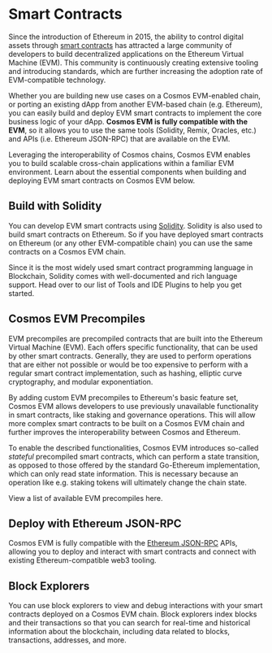 # Smart Contracts

Since the introduction of Ethereum in 2015, the ability to control digital assets through [smart contracts](https://ethereum.org/en/smart-contracts/) has attracted a large community of developers to build decentralized applications on the Ethereum Virtual Machine (EVM). This community is continuously creating extensive tooling and introducing standards, which are further increasing the adoption rate of EVM-compatible technology.

Whether you are building new use cases on a Cosmos EVM-enabled chain, or porting an existing dApp from another EVM-based chain (e.g. Ethereum), you can easily build and deploy EVM smart contracts to implement the core business logic of your dApp. **Cosmos EVM is fully compatible with the EVM**, so it allows you to use the same tools (Solidity, Remix, Oracles, etc.) and APIs (i.e. Ethereum JSON-RPC) that are available on the EVM.

Leveraging the interoperability of Cosmos chains, Cosmos EVM enables you to build scalable cross-chain applications within a familiar EVM environment. Learn about the essential components when building and deploying EVM smart contracts on Cosmos EVM below.

## Build with Solidity

You can develop EVM smart contracts using [Solidity](https://github.com/ethereum/solidity). Solidity is also used to build smart contracts on Ethereum. So if you have deployed smart contracts on Ethereum (or any other EVM-compatible chain) you can use the same contracts on a Cosmos EVM chain.

Since it is the most widely used smart contract programming language in Blockchain, Solidity comes with well-documented and rich language support. Head over to our list of Tools and IDE Plugins to help you get started.

## Cosmos EVM Precompiles

EVM precompiles are precompiled contracts that are built into the Ethereum Virtual Machine (EVM). Each offers specific functionality, that can be used by other smart contracts. Generally, they are used to perform operations that are either not possible or would be too expensive to perform with a regular smart contract implementation, such as hashing, elliptic curve cryptography, and modular exponentiation.

By adding custom EVM precompiles to Ethereum's basic feature set, Cosmos EVM allows developers to use previously unavailable functionality in smart contracts, like staking and governance operations. This will allow more complex smart contracts to be built on a Cosmos EVM chain and further improves the interoperability between Cosmos and Ethereum.

To enable the described functionalities, Cosmos EVM introduces so-called *stateful* precompiled smart contracts, which can perform a state transition, as opposed to those offered by the standard Go-Ethereum implementation, which can only read state information. This is necessary because an operation like e.g. staking tokens will ultimately change the chain state.

View a list of available EVM precompiles here.

## Deploy with Ethereum JSON-RPC

Cosmos EVM is fully compatible with the [Ethereum JSON-RPC](/docs/evm/api/ethereum-json-rpc) APIs, allowing you to deploy and interact with smart contracts and connect with existing Ethereum-compatible web3 tooling.

## Block Explorers

You can use block explorers to view and debug interactions with your smart contracts deployed on a Cosmos EVM chain. Block explorers index blocks and their transactions so that you can search for real-time and historical information about the blockchain, including data related to blocks, transactions, addresses, and more.